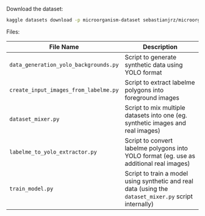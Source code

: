 Download the dataset:

```bash
kaggle datasets download -p microorganism-dataset sebastianjrz/microorganism-dataset --unzip
```

Files:

| File Name                             | Description                                                                                            |
| ------------------------------------- | ------------------------------------------------------------------------------------------------------ |
| `data_generation_yolo_backgrounds.py` | Script to generate synthetic data using YOLO format                                                    |
| `create_input_images_from_labelme.py` | Script to extract labelme polygons into foreground images                                              |
| `dataset_mixer.py`                    | Script to mix multiple datasets into one (eg. synthetic images and real images)                        |
| `labelme_to_yolo_extractor.py`        | Script to convert labelme polygons into YOLO format (eg. use as additional real images)                |
| `train_model.py`                      | Script to train a model using synthetic and real data (using the `dataset_mixer.py` script internally) |
